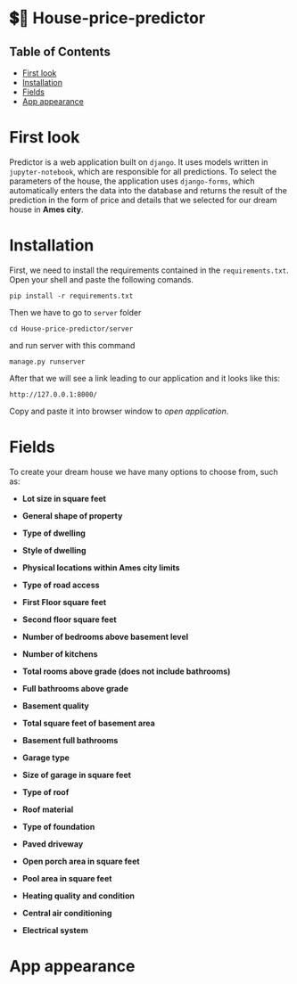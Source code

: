 # 💲🏡 House-price-predictor 


## Table of Contents

 - [First look](https://github.com/maciekmalachowski/House-price-predictor#first-look)
 - [Installation](https://github.com/maciekmalachowski/House-price-predictor#installation)
 - [Fields](https://github.com/maciekmalachowski/House-price-predictor#fields)
 - [App appearance](https://github.com/maciekmalachowski/House-price-predictor#app-appearance)

# First look
Predictor is a web application built on `django`. It uses models written in `jupyter-notebook`, which are responsible for all predictions. To select the parameters of the house, the application uses `django-forms`, which automatically enters the data into the database and returns the result of the prediction in the form of price and details that we selected for our dream house in **Ames city**. 

# Installation
First, we need to install the requirements contained in the ``requirements.txt``. Open your shell and paste the following comands.
```
pip install -r requirements.txt
```
Then we have to go to ``server`` folder 
```
cd House-price-predictor/server
```
and run server with this command
```
manage.py runserver
```
After that we will see a link leading to our application and it looks like this:
```
http://127.0.0.1:8000/
```
Copy and paste it into browser window to *open application*.

# Fields
To create your dream house we have many options to choose from, such as:
- **Lot size in square feet**

- **General shape of property**
- **Type of dwelling**
- **Style of dwelling**
- **Physical locations within Ames city limits**
- **Type of road access**
- **First Floor square feet**
- **Second floor square feet**
- **Number of bedrooms above basement level**
- **Number of kitchens**
- **Total rooms above grade (does not include bathrooms)**
- **Full bathrooms above grade**
- **Basement quality**
- **Total square feet of basement area**
- **Basement full bathrooms**
- **Garage type**
- **Size of garage in square feet**
- **Type of roof**
- **Roof material**
- **Type of foundation**
- **Paved driveway**
- **Open porch area in square feet**
- **Pool area in square feet**
- **Heating quality and condition**
- **Central air conditioning**
- **Electrical system**

# App appearance


